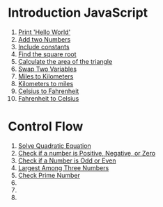 # Introduction JavaScript
1. [Print 'Hello World'](https://github.com/aamna-ansari/JS_Playground/blob/main/Introduction_Problems/Problem-01.js)
2. [Add two Numbers](https://github.com/aamna-ansari/JS_Playground/blob/main/Introduction_Problems/Problem-02.js)
3. [Include constants](https://github.com/aamna-ansari/JS_Playground/blob/main/Introduction_Problems/Problem-03.js)
4. [Find the square root](https://github.com/aamna-ansari/JS_Playground/blob/main/Introduction_Problems/Problem-04.js)
5. [Calculate the area of the triangle](https://github.com/aamna-ansari/JS_Playground/blob/main/Introduction_Problems/Problem-05.js)
6. [Swap Two Variables](https://github.com/aamna-ansari/JS_Playground/blob/main/Introduction_Problems/Problem-06.js)
7. [Miles to Kilometers](https://github.com/aamna-ansari/JS_Playground/blob/main/Introduction_Problems/Problem-07.js)
8. [Kilometers to miles](https://github.com/aamna-ansari/JS_Playground/blob/main/Introduction_Problems/Problem-08.js)
9. [Celsius to Fahrenheit](https://github.com/aamna-ansari/JS_Playground/blob/main/Introduction_Problems/Problem-0.js)
10. [Fahrenheit to Celsius](https://github.com/aamna-ansari/JS_Playground/blob/main/Introduction_Problems/Problem-10.js)

# Control Flow
1. [Solve Quadratic Equation](https://github.com/aamna-ansari/JS_Playground/blob/main/Control%20Flow_Problems/Problem_01.js)
2. [Check if a number is Positive, Negative, or Zero](https://github.com/aamna-ansari/JS_Playground/blob/main/Control%20Flow_Problems/Problem_02.js)
3. [Check if a Number is Odd or Even](https://github.com/aamna-ansari/JS_Playground/blob/main/Control%20Flow_Problems/Problem_03.js)
4. [Largest Among Three Numbers](https://github.com/aamna-ansari/JS_Playground/blob/main/Control%20Flow_Problems/Problem_04.js)
5. [Check Prime Number](https://github.com/aamna-ansari/JS_Playground/blob/main/Control%20Flow_Problems/Problem_05.js)
6. []()
7. []()
8. 
